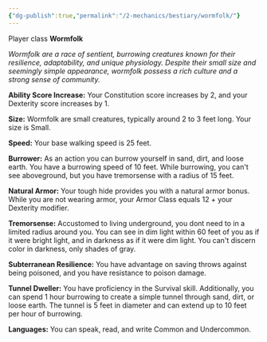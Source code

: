 ```yaml
---
{"dg-publish":true,"permalink":"/2-mechanics/bestiary/wormfolk/"}
---
```


Player class
**Wormfolk**

_Wormfolk are a race of sentient, burrowing creatures known for their resilience, adaptability, and unique physiology. Despite their small size and seemingly simple appearance, wormfolk possess a rich culture and a strong sense of community._

**Ability Score Increase:** Your Constitution score increases by 2, and your Dexterity score increases by 1.

**Size:** Wormfolk are small creatures, typically around 2 to 3 feet long. Your size is Small.

**Speed:** Your base walking speed is 25 feet.

**Burrower:** As an action you can burrow yourself in sand, dirt, and loose earth. 
You have a burrowing speed of 10 feet. While burrowing, you can't see aboveground, but you have tremorsense with a radius of 15 feet. 

**Natural Armor:** Your tough hide provides you with a natural armor bonus. While you are not wearing armor, your Armor Class equals 12 + your Dexterity modifier.

**Tremorsense:** Accustomed to living underground, you dont need to in a limited radius around you. You can see in dim light within 60 feet of you as if it were bright light, and in darkness as if it were dim light. You can't discern color in darkness, only shades of gray.

**Subterranean Resilience:** You have advantage on saving throws against being poisoned, and you have resistance to poison damage.

**Tunnel Dweller:** You have proficiency in the Survival skill. Additionally, you can spend 1 hour burrowing to create a simple tunnel through sand, dirt, or loose earth. The tunnel is 5 feet in diameter and can extend up to 10 feet per hour of burrowing.

**Languages:** You can speak, read, and write Common and Undercommon.
